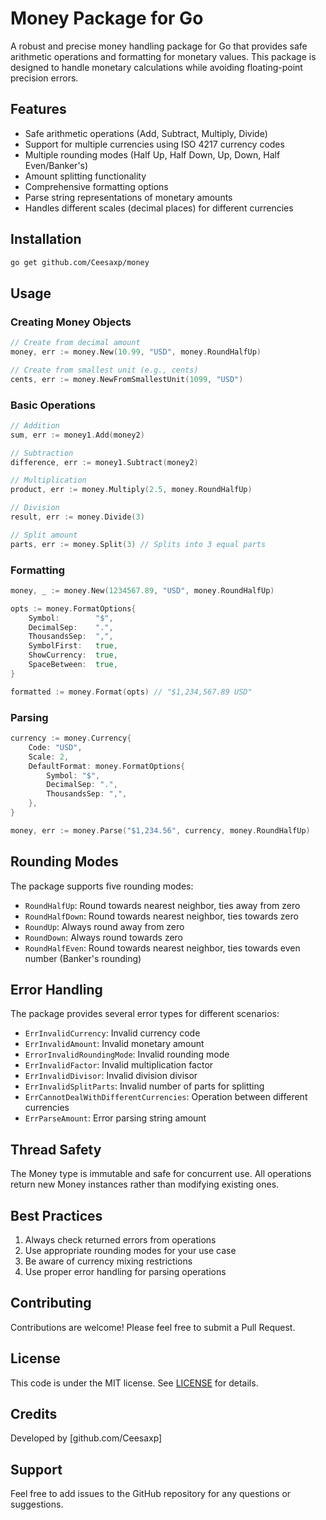 # Money Package for Go

A robust and precise money handling package for Go that provides safe arithmetic operations and formatting for monetary values. This package is designed to handle monetary calculations while avoiding floating-point precision errors.

## Features

- Safe arithmetic operations (Add, Subtract, Multiply, Divide)
- Support for multiple currencies using ISO 4217 currency codes
- Multiple rounding modes (Half Up, Half Down, Up, Down, Half Even/Banker's)
- Amount splitting functionality
- Comprehensive formatting options
- Parse string representations of monetary amounts
- Handles different scales (decimal places) for different currencies

## Installation

```bash
go get github.com/Ceesaxp/money
```

## Usage

### Creating Money Objects

```go
// Create from decimal amount
money, err := money.New(10.99, "USD", money.RoundHalfUp)

// Create from smallest unit (e.g., cents)
cents, err := money.NewFromSmallestUnit(1099, "USD")
```

### Basic Operations

```go
// Addition
sum, err := money1.Add(money2)

// Subtraction
difference, err := money1.Subtract(money2)

// Multiplication
product, err := money.Multiply(2.5, money.RoundHalfUp)

// Division
result, err := money.Divide(3)

// Split amount
parts, err := money.Split(3) // Splits into 3 equal parts
```

### Formatting

```go
money, _ := money.New(1234567.89, "USD", money.RoundHalfUp)

opts := money.FormatOptions{
    Symbol:        "$",
    DecimalSep:    ".",
    ThousandsSep:  ",",
    SymbolFirst:   true,
    ShowCurrency:  true,
    SpaceBetween:  true,
}

formatted := money.Format(opts) // "$1,234,567.89 USD"
```

### Parsing

```go
currency := money.Currency{
    Code: "USD",
    Scale: 2,
    DefaultFormat: money.FormatOptions{
        Symbol: "$",
        DecimalSep: ".",
        ThousandsSep: ",",
    },
}

money, err := money.Parse("$1,234.56", currency, money.RoundHalfUp)
```

## Rounding Modes

The package supports five rounding modes:

- `RoundHalfUp`: Round towards nearest neighbor, ties away from zero
- `RoundHalfDown`: Round towards nearest neighbor, ties towards zero
- `RoundUp`: Always round away from zero
- `RoundDown`: Always round towards zero
- `RoundHalfEven`: Round towards nearest neighbor, ties towards even number (Banker's rounding)

## Error Handling

The package provides several error types for different scenarios:

- `ErrInvalidCurrency`: Invalid currency code
- `ErrInvalidAmount`: Invalid monetary amount
- `ErrorInvalidRoundingMode`: Invalid rounding mode
- `ErrInvalidFactor`: Invalid multiplication factor
- `ErrInvalidDivisor`: Invalid division divisor
- `ErrInvalidSplitParts`: Invalid number of parts for splitting
- `ErrCannotDealWithDifferentCurrencies`: Operation between different currencies
- `ErrParseAmount`: Error parsing string amount

## Thread Safety

The Money type is immutable and safe for concurrent use. All operations return new Money instances rather than modifying existing ones.

## Best Practices

1. Always check returned errors from operations
2. Use appropriate rounding modes for your use case
3. Be aware of currency mixing restrictions
4. Use proper error handling for parsing operations

## Contributing

Contributions are welcome! Please feel free to submit a Pull Request.

## License

This code is under the MIT license. See [LICENSE](LICENSE) for details.

## Credits

Developed by [github.com/Ceesaxp]

## Support

Feel free to add issues to the GitHub repository for any questions or suggestions.
